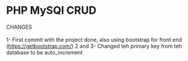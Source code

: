# PHP MySQl CRUD

CHANGES\
\
1- First commit with the project done, also using bootstrap for front end (https://getbootstrap.com/)
2 and 3- Changed teh primary key from teh database to be auto_increment
